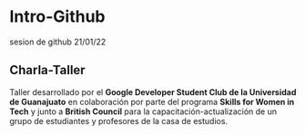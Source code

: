 # Intro-Github

sesion de github 21/01/22

## Charla-Taller


Taller desarrollado por el **Google Developer Student Club de la Universidad de Guanajuato** en colaboración por parte del programa **Skills for Women in Tech** y junto a **British Council** para la capacitación-actualización de un grupo de estudiantes y profesores de la casa de estudios.